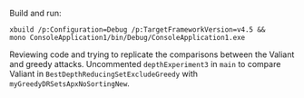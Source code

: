 Build and run:

```
xbuild /p:Configuration=Debug /p:TargetFrameworkVersion=v4.5 &&
mono ConsoleApplication1/bin/Debug/ConsoleApplication1.exe
```

Reviewing code and trying to replicate the comparisons between the Valiant and greedy attacks. Uncommented `depthExperiment3` in `main` to compare Valiant in `BestDepthReducingSetExcludeGreedy` with `myGreedyDRSetsApxNoSortingNew`.
